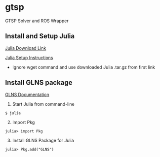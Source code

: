 # gtsp
GTSP Solver and ROS Wrapper

## Install and Setup Julia
<a href="https://julialang.org/downloads/">Julia Download Link</a>

<a href="https://ferrolho.github.io/blog/2019-01-26/how-to-install-julia-on-ubuntu">Julia Setup Instructions</a>
* Ignore wget command and use downloaded Julia .tar.gz from first link

## Install GLNS package
<a href="https://ece.uwaterloo.ca/~sl2smith/GLNS/">GLNS Documentation</a>
1. Start Julia from command-line
```
$ julia
```
2. Import Pkg
```
julia> import Pkg
```
3. Install GLNS Package for Julia
```
julia> Pkg.add("GLNS")
```
